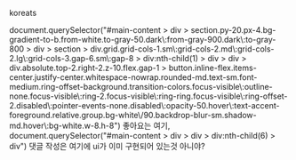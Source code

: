 koreats

document.querySelector("#main-content > div > section.py-20.px-4.bg-gradient-to-b.from-white.to-gray-50.dark\\:from-gray-900.dark\\:to-gray-800 > div > section > div.grid.grid-cols-1.sm\\:grid-cols-2.md\\:grid-cols-2.lg\\:grid-cols-3.gap-6.sm\\:gap-8 > div:nth-child(1) > div > div > div.absolute.top-2.right-2.z-10.flex.gap-1 > button.inline-flex.items-center.justify-center.whitespace-nowrap.rounded-md.text-sm.font-medium.ring-offset-background.transition-colors.focus-visible\\:outline-none.focus-visible\\:ring-2.focus-visible\\:ring-ring.focus-visible\\:ring-offset-2.disabled\\:pointer-events-none.disabled\\:opacity-50.hover\\:text-accent-foreground.relative.group.bg-white\\/90.backdrop-blur-sm.shadow-md.hover\\:bg-white.w-8.h-8") 좋아요는 여기, document.querySelector("#main-content > div > div > div:nth-child(6) > div") 댓글 작성은 여기에 ui가 이미 구현되어 있는것 아니야?
